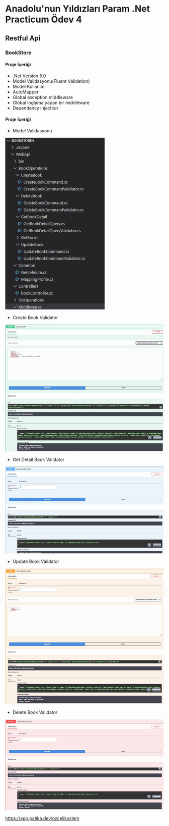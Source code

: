 # Anadolu'nun Yıldızları Param .Net Practicum Ödev 4
## Restful Api
### BookStore
#### Proje İçeriği
- .Net Version 5.0
- Model Validasyonu(Fluent Validation)
- Model Kullanımı
- AutoMapper
- Global exception middleware
- Global loglama yapan bir middleware
- Dependency injection
#### Proje İçeriği
* Model Validasyonu

![ModelValidasyonu](/images/Odev4-1.jpg)

* Create Book Validator

![CreateBookValidator](/images/Odev4-2.jpg)

* Get Detail Book Validator

![GetDetailBookValidator](/images/Odev4-3.jpg)

* Update Book Validator

![UpdateBookValidator](/images/Odev4-4.jpg)

* Delete Book Validator

![DeleteBookValidator](/images/Odev4-5.jpg)


https://app.patika.dev/ozcelikozlem